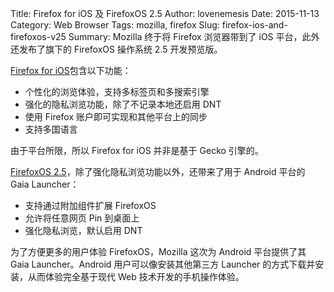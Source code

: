 Title: Firefox for iOS 及 FirefoxOS 2.5
Author: lovenemesis
Date: 2015-11-13
Category: Web Browser
Tags: mozilla, firefox
Slug: firefox-ios-and-firefoxos-v25
Summary: Mozilla 终于将 Firefox 浏览器带到了 iOS 平台，此外还发布了旗下的 FirefoxOS 操作系统 2.5 开发预览版。

[Firefox for iOS](https://itunes.apple.com/nz/app/firefox-web-browser/id989804926?mt=8)包含以下功能：

* 个性化的浏览体验，支持多标签页和多搜索引擎
* 强化的隐私浏览功能，除了不记录本地还启用 DNT
* 使用 Firefox 账户即可实现和其他平台上的同步
* 支持多国语言

由于平台所限，所以 Firefox for iOS 并非是基于 Gecko 引擎的。

[FirefoxOS 2.5](https://www.mozilla.org/en-US/firefox/os/2.5/)，除了强化隐私浏览功能以外，还带来了用于 Android 平台的 Gaia Launcher：

* 支持通过附加组件扩展 FirefoxOS
* 允许将任意网页 Pin 到桌面上
* 强化隐私浏览，默认启用 DNT

为了方便更多的用户体验 FirefoxOS，Mozilla 这次为 Android 平台提供了其 Gaia Launcher。Android 用户可以像安装其他第三方 Launcher 的方式下载并安装，从而体验完全基于现代 Web 技术开发的手机操作体验。 
